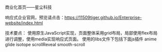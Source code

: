 商业化首页——星尘科技

响应式企业官网，预览请点击：https://11509tiger.github.io/Enterprise-website/index.html

技术要点：
使用原生JavaScript实现，页面整体采用grid布局，局部使用flex布局进行调整，使用media实现响应式页面。 
使用的libs文件下包括下面js插件
anime
glide
isotope
scrollReveal
smooth-scroll
